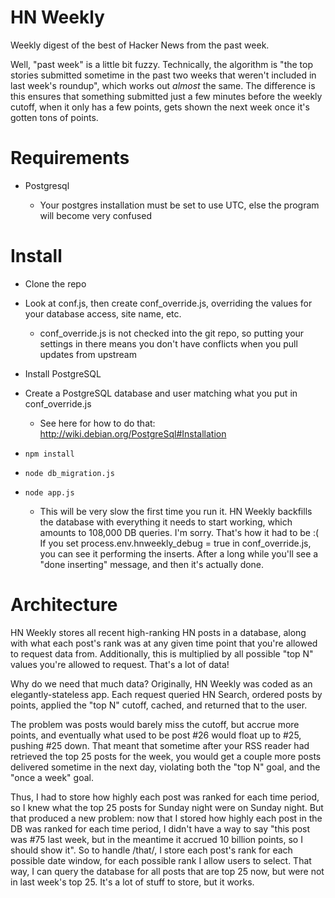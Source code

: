 HN Weekly
=========

Weekly digest of the best of Hacker News from the past week.

Well, "past week" is a little bit fuzzy. Technically, the algorithm is "the top stories submitted sometime in the past two weeks that weren't included in last week's roundup", which works out *almost* the same. The difference is this ensures that something submitted just a few minutes before the weekly cutoff, when it only has a few points, gets shown the next week once it's gotten tons of points.




Requirements
============

- Postgresql

    - Your postgres installation must be set to use UTC, else the program will become very confused


Install
=======
- Clone the repo

- Look at conf.js, then create conf_override.js, overriding the values for your database access, site name, etc.

    - conf_override.js is not checked into the git repo, so putting your settings in there means you don't have conflicts when you pull updates from upstream

- Install PostgreSQL

- Create a PostgreSQL database and user matching what you put in conf_override.js

    - See here for how to do that: http://wiki.debian.org/PostgreSql#Installation

- `npm install`

- `node db_migration.js`

- `node app.js`

    - This will be very slow the first time you run it. HN Weekly backfills the database with everything it needs to start working, which amounts to 108,000 DB queries. I'm sorry. That's how it had to be :( If you set process.env.hnweekly_debug = true in conf_override.js, you can see it performing the inserts. After a long while you'll see a "done inserting" message, and then it's actually done. 

Architecture
============

HN Weekly stores all recent high-ranking HN posts in a database, along with what each post's rank was at any given time point that you're allowed to request data from. Additionally, this is multiplied by all possible "top N" values you're allowed to request. That's a lot of data! 

Why do we need that much data? Originally, HN Weekly was coded as an elegantly-stateless app. Each request queried HN Search, ordered posts by points, applied the "top N" cutoff, cached, and returned that to the user. 

The problem was posts would barely miss the cutoff, but accrue more points, and eventually what used to be post #26 would float up to #25, pushing #25 down. That meant that sometime after your RSS reader had retrieved the top 25 posts for the week, you would get a couple more posts delivered sometime in the next day, violating both the "top N" goal, and the "once a week" goal. 

Thus, I had to store how highly each post was ranked for each time period, so I knew what the top 25 posts for Sunday night were on Sunday night. But that produced a new problem: now that I stored how highly each post in the DB was ranked for each time period, I didn't have a way to say "this post was #75 last week, but in the meantime it accrued 10 billion points, so I should show it". So to handle /that/, I store each post's rank for each possible date window, for each possible rank I allow users to select. That way, I can query the database for all posts that are top 25 now, but were not in last week's top 25. It's a lot of stuff to store, but it works. 
